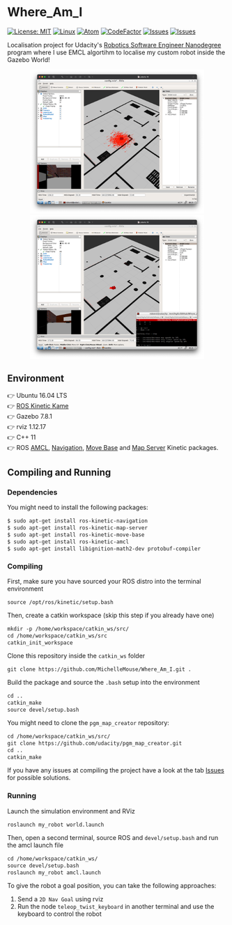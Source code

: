 # Where_Am_I
[![License: MIT](https://img.shields.io/badge/License-MIT-yellow.svg)](https://opensource.org/licenses/MIT) [![Linux](https://svgshare.com/i/Zhy.svg)](https://svgshare.com/i/Zhy.svg) [![Atom](https://badgen.net/badge/icon/atom?icon=atom&label)](https://atom.io) [![CodeFactor](https://www.codefactor.io/repository/github/michellemouse/where_am_i/badge)](https://www.codefactor.io/repository/github/michellemouse/where_am_i) [![Issues](https://badgen.net/github/open-issues/MichelleMouse/Where_Am_I)](https://github.com/MichelleMouse/Where_Am_I/issues) [![Issues](https://badgen.net/github/closed-issues/MichelleMouse/Where_Am_I)](https://github.com/MichelleMouse/Where_Am_I/issues)   

Localisation project for Udacity's [Robotics Software Engineer Nanodegree](https://www.udacity.com/course/robotics-software-engineer--nd209) program where I use EMCL algortihm to localise my custom robot inside the Gazebo World!

<p align="center"><img src="imgs/AMCL1.png" width="400" alt="AMCL node started" /> <img src="imgs/AMCL2.png" width="400" alt="AMCL working" /></p>

## Environment
👉 Ubuntu 16.04 LTS  
👉 [ROS Kinetic Kame](http://wiki.ros.org/kinetic)  
👉 Gazebo 7.8.1  
👉 rviz 1.12.17  
👉 C++ 11  
👉 ROS [AMCL](http://wiki.ros.org/amcl), [Navigation](http://wiki.ros.org/navigation), [Move Base](http://wiki.ros.org/move_base) and [Map Server](http://wiki.ros.org/map_server) Kinetic packages.

## Compiling and Running
### Dependencies
You might need to install the following packages:  
```
$ sudo apt-get install ros-kinetic-navigation
$ sudo apt-get install ros-kinetic-map-server
$ sudo apt-get install ros-kinetic-move-base
$ sudo apt-get install ros-kinetic-amcl
$ sudo apt-get install libignition-math2-dev protobuf-compiler
```  

### Compiling
First, make sure you have sourced your ROS distro into the terminal environment
```
source /opt/ros/kinetic/setup.bash
```
Then, create a catkin workspace (skip this step if you already have one)
```
mkdir -p /home/workspace/catkin_ws/src/
cd /home/workspace/catkin_ws/src
catkin_init_workspace
```
Clone this repository inside the `catkin_ws` folder
```
git clone https://github.com/MichelleMouse/Where_Am_I.git .
```
Build the package and source the `.bash` setup into the environment
```
cd ..
catkin_make
source devel/setup.bash
```

You might need to clone the `pgm_map_creator` repository:
```
cd /home/workspace/catkin_ws/src/
git clone https://github.com/udacity/pgm_map_creator.git
cd ..
catkin_make
```

If you have any issues at compiling the project have a look at the tab [Issues](https://github.com/MichelleMouse/Where_Am_I/issues) for possible solutions.

### Running
Launch the simulation environment and RViz
```
roslaunch my_robot world.launch
```
Then, open a second terminal, source ROS and `devel/setup.bash` and run the amcl launch file
```
cd /home/workspace/catkin_ws/
source devel/setup.bash
roslaunch my_robot amcl.launch
```
To give the robot a goal position, you can take the following approaches:  
1. Send a `2D Nav Goal` using rviz  
2. Run the node `teleop_twist_keyboard` in another terminal and use the keyboard to control the robot   
